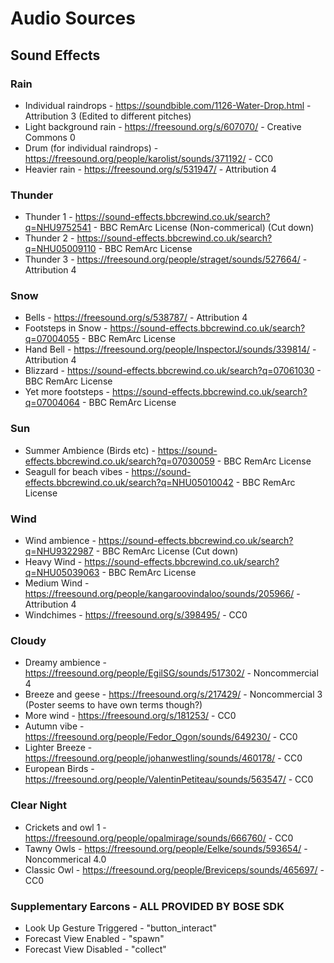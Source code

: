 # Audio Sources

## Sound Effects

### Rain
* Individual raindrops - https://soundbible.com/1126-Water-Drop.html - Attribution 3 (Edited to different pitches)
* Light background rain - https://freesound.org/s/607070/ - Creative Commons 0 
* Drum (for individual raindrops) - https://freesound.org/people/karolist/sounds/371192/ - CC0
* Heavier rain - https://freesound.org/s/531947/ - Attribution 4

### Thunder
* Thunder 1 - https://sound-effects.bbcrewind.co.uk/search?q=NHU9752541 - BBC RemArc License (Non-commerical) (Cut down)
* Thunder 2 - https://sound-effects.bbcrewind.co.uk/search?q=NHU05009110 - BBC RemArc License
* Thunder 3 - https://freesound.org/people/straget/sounds/527664/ - Attribution 4

### Snow
* Bells - https://freesound.org/s/538787/ - Attribution 4
* Footsteps in Snow - https://sound-effects.bbcrewind.co.uk/search?q=07004055 - BBC RemArc License
* Hand Bell - https://freesound.org/people/InspectorJ/sounds/339814/ - Attribution 4
* Blizzard - https://sound-effects.bbcrewind.co.uk/search?q=07061030 - BBC RemArc License
* Yet more footsteps - https://sound-effects.bbcrewind.co.uk/search?q=07004064 - BBC RemArc License

### Sun
* Summer Ambience (Birds etc) - https://sound-effects.bbcrewind.co.uk/search?q=07030059 - BBC RemArc License
* Seagull for beach vibes - https://sound-effects.bbcrewind.co.uk/search?q=NHU05010042 - BBC RemArc License

### Wind
* Wind ambience - https://sound-effects.bbcrewind.co.uk/search?q=NHU9322987 - BBC RemArc License (Cut down)
* Heavy Wind - https://sound-effects.bbcrewind.co.uk/search?q=NHU05039063 - BBC RemArc License
* Medium Wind - https://freesound.org/people/kangaroovindaloo/sounds/205966/ - Attribution 4
* Windchimes - https://freesound.org/s/398495/ - CC0

### Cloudy
* Dreamy ambience - https://freesound.org/people/EgilSG/sounds/517302/ - Noncommercial 4
* Breeze and geese - https://freesound.org/s/217429/ - Noncommercial 3 (Poster seems to have own terms though?)
* More wind - https://freesound.org/s/181253/ - CC0
* Autumn vibe - https://freesound.org/people/Fedor_Ogon/sounds/649230/ - CC0
* Lighter Breeze - https://freesound.org/people/johanwestling/sounds/460178/ - CC0
* European Birds - https://freesound.org/people/ValentinPetiteau/sounds/563547/ - CC0


### Clear Night
 * Crickets and owl 1 - https://freesound.org/people/opalmirage/sounds/666760/ - CC0
 * Tawny Owls - https://freesound.org/people/Eelke/sounds/593654/ - Noncommerical 4.0
 * Classic Owl - https://freesound.org/people/Breviceps/sounds/465697/ - CC0

 ### Supplementary Earcons - ALL PROVIDED BY BOSE SDK
 * Look Up Gesture Triggered - "button_interact"
 * Forecast View Enabled - "spawn"
 * Forecast View Disabled - "collect"
